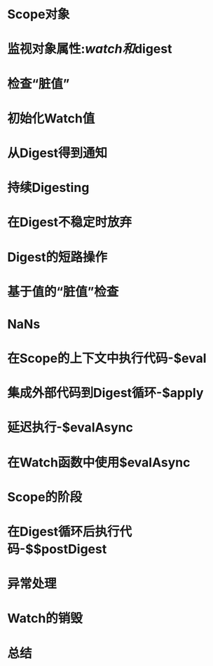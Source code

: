 # Scope对象 #

# 监视对象属性:$watch和$digest #

# 检查“脏值” #

# 初始化Watch值 #

# 从Digest得到通知 #

# 持续Digesting #

# 在Digest不稳定时放弃 #

# Digest的短路操作 #

# 基于值的“脏值”检查 #

# NaNs #

# 在Scope的上下文中执行代码-$eval #

# 集成外部代码到Digest循环-$apply #

# 延迟执行-$evalAsync #

# 在Watch函数中使用$evalAsync #

# Scope的阶段 #

# 在Digest循环后执行代码-$$postDigest #

# 异常处理 #

# Watch的销毁 #

# 总结 #







